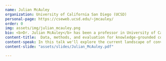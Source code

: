 ```yaml
---
name: Julian McAuley
organization: University of California San Diego (UCSD)
personal-page: https://cseweb.ucsd.edu/~jmcauley/
order: 0
img: assets/img/julian_mcauley.png
bio: <b>Dr. Julian McAuley</b> has been a professor in University of California San Diego (UCSD) since 2014, where his lab works on problems in the area of Personalized Machine Learning. Broadly speaking, his lab’s research seeks to develop machine learning techniques for settings where differences among individuals explain significant variability in outcomes. A core instance of this problem is that of recommender systems, one of the core areas of his lab’s research, where he develops technologies that underlie algorithms like those used for recommendations on Netflix, Amazon, or Facebook. 
content-title:  Data, methods, and evaluation for knowledge-grounded conversational recommendation systems
content-speak: In this talk we'll explore the current landscape of conversational recommendation in light of new developments on Large Language Models. We'll look at ways that current models can potentially be improved by exploring new datasets, methods, and evaluation protocols for conversational recommendation. 
content-slide: "assets/slides/Julian_McAuley.pdf"

---
```

